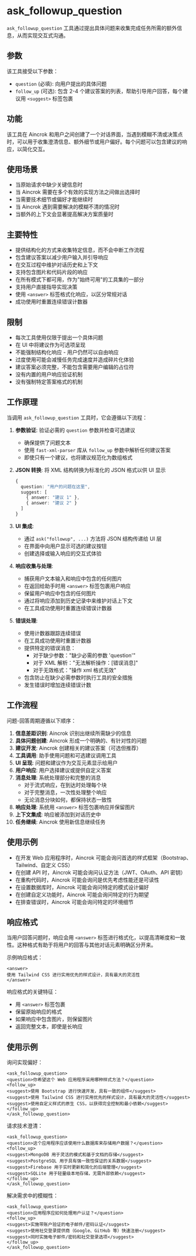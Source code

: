 # ask_followup_question

`ask_followup_question` 工具通过提出具体问题来收集完成任务所需的额外信息，从而实现交互式沟通。

## 参数

该工具接受以下参数：

- `question` (必填): 向用户提出的具体问题
- `follow_up` (可选): 包含 2-4 个建议答案的列表，帮助引导用户回答，每个建议用 `<suggest>` 标签包裹

## 功能

该工具在 Aincrok 和用户之间创建了一个对话界面，当遇到模糊不清或决策点时，可以用于收集澄清信息、额外细节或用户偏好。每个问题可以包含建议的响应，以简化交互。

## 使用场景

- 当原始请求中缺少关键信息时
- 当 Aincrok 需要在多个有效的实现方法之间做出选择时
- 当需要技术细节或偏好才能继续时
- 当 Aincrok 遇到需要解决的模糊不清的情况时
- 当额外的上下文会显著提高解决方案质量时

## 主要特性

- 提供结构化的方式来收集特定信息，而不会中断工作流程
- 包含建议答案以减少用户输入并引导响应
- 在交互过程中维护对话历史和上下文
- 支持包含图片和代码片段的响应
- 在所有模式下都可用，作为"始终可用"的工具集的一部分
- 支持用户直接指导实现决策
- 使用 `<answer>` 标签格式化响应，以区分常规对话
- 成功使用时重置连续错误计数器

## 限制

- 每次工具使用仅限于提出一个具体问题
- 在 UI 中将建议作为可选项呈现
- 不能强制结构化响应 - 用户仍然可以自由响应
- 过度使用可能会减慢任务完成速度并造成碎片化体验
- 建议答案必须完整，不能包含需要用户编辑的占位符
- 没有内置的用户响应验证机制
- 没有强制特定答案格式的机制

## 工作原理

当调用 `ask_followup_question` 工具时，它会遵循以下流程：

1. **参数验证**: 验证必需的 `question` 参数并检查可选建议

    - 确保提供了问题文本
    - 使用 `fast-xml-parser` 库从 `follow_up` 参数中解析任何建议答案
    - 即使只有一个建议，也将建议规范化为数组格式

2. **JSON 转换**: 将 XML 结构转换为标准化的 JSON 格式以供 UI 显示

    ```typescript
    {
      question: "用户的问题在这里",
      suggest: [
        { answer: "建议 1" },
        { answer: "建议 2" }
      ]
    }
    ```

3. **UI 集成**:

    - 通过 `ask("followup", ...)` 方法将 JSON 结构传递给 UI 层
    - 在界面中向用户显示可选的建议按钮
    - 创建选择或输入响应的交互式体验

4. **响应收集与处理**:

    - 捕获用户文本输入和响应中包含的任何图片
    - 在返回给助手时用 `<answer>` 标签包裹用户响应
    - 保留用户响应中包含的任何图片
    - 通过将响应添加到历史记录中来维护对话上下文
    - 在工具成功使用时重置连续错误计数器

5. **错误处理**:
    - 使用计数器跟踪连续错误
    - 在工具成功使用时重置计数器
    - 提供特定的错误消息：
        - 对于缺少参数："缺少必需的参数 'question'"
        - 对于 XML 解析："无法解析操作：[错误消息]"
        - 对于无效格式："操作 xml 格式无效"
    - 包含防止在缺少必需参数时执行工具的安全措施
    - 发生错误时增加连续错误计数

## 工作流程

问题-回答周期遵循以下顺序：

1. **信息差距识别**: Aincrok 识别出继续所需缺少的信息
2. **具体问题创建**: Aincrok 形成一个明确的、有针对性的问题
3. **建议开发**: Aincrok 创建相关的建议答案（可选但推荐）
4. **工具调用**: 助手使用问题和可选建议调用工具
5. **UI 呈现**: 问题和建议作为交互元素显示给用户
6. **用户响应**: 用户选择建议或提供自定义答案
7. **消息处理**: 系统处理部分和完整的消息
    - 对于流式响应，在到达时处理每个块
    - 对于完整消息，一次性处理整个响应
    - 无论消息分块如何，都保持状态一致性
8. **响应处理**: 系统用 `<answer>` 标签包裹响应并保留图片
9. **上下文集成**: 响应被添加到对话历史中
10. **任务继续**: Aincrok 使用新信息继续任务

## 使用示例

- 在开发 Web 应用程序时，Aincrok 可能会询问首选的样式框架（Bootstrap、Tailwind、自定义 CSS）
- 在创建 API 时，Aincrok 可能会询问认证方法（JWT、OAuth、API 密钥）
- 在重构代码时，Aincrok 可能会询问是优先考虑性能还是可读性
- 在设置数据库时，Aincrok 可能会询问特定的模式设计偏好
- 在创建自定义功能时，Aincrok 可能会询问特定的行为期望
- 在排查错误时，Aincrok 可能会询问特定的环境细节

## 响应格式

当用户回答问题时，响应会用 `<answer>` 标签进行格式化，以提高清晰度和一致性。这种格式有助于将用户的回答与其他对话元素明确区分开来。

示例响应格式：

```
<answer>
使用 Tailwind CSS 进行实用优先的样式设计，具有最大的灵活性
</answer>
```

响应格式的关键特征：

- 用 `<answer>` 标签包裹
- 保留原始响应的格式
- 如果响应中包含图片，则保留图片
- 返回完整文本，即使是长响应

## 使用示例

询问实现偏好：

```
<ask_followup_question>
<question>你希望这个 Web 应用程序采用哪种样式方法？</question>
<follow_up>
<suggest>使用 Bootstrap 进行快速开发，具有一致的组件</suggest>
<suggest>使用 Tailwind CSS 进行实用优先的样式设计，具有最大的灵活性</suggest>
<suggest>使用自定义样式的原生 CSS，以获得完全控制和最小依赖</suggest>
</follow_up>
</ask_followup_question>
```

请求技术澄清：

```
<ask_followup_question>
<question>这个应用程序应该使用什么数据库来存储用户数据？</question>
<follow_up>
<suggest>MongoDB 用于灵活的模式和基于文档的存储</suggest>
<suggest>PostgreSQL 用于具有强一致性保证的关系数据</suggest>
<suggest>Firebase 用于实时更新和简化的后端管理</suggest>
<suggest>SQLite 用于轻量级本地存储，无需外部依赖</suggest>
</follow_up>
</ask_followup_question>
```

解决需求中的模糊性：

```
<ask_followup_question>
<question>应用程序应如何处理用户认证？</question>
<follow_up>
<suggest>实施带账户验证的电子邮件/密码认证</suggest>
<suggest>使用社交登录提供商（Google、GitHub 等）快速注册</suggest>
<suggest>同时实施电子邮件/密码和社交登录选项</suggest>
</follow_up>
</ask_followup_question>
```
